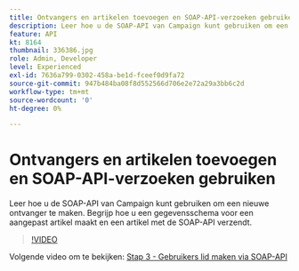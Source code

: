 ```yaml
---
title: Ontvangers en artikelen toevoegen en SOAP-API-verzoeken gebruiken
description: Leer hoe u de SOAP-API van Campaign kunt gebruiken om een nieuwe ontvanger te maken. Begrijp hoe u een gegevensschema voor een aangepast artikel maakt en een artikel met de SOAP-API verzendt.
feature: API
kt: 8164
thumbnail: 336386.jpg
role: Admin, Developer
level: Experienced
exl-id: 7636a799-0302-458a-be1d-fceef0d9fa72
source-git-commit: 947b484ba08f8d552566d706e2e72a29a3bb6c2d
workflow-type: tm+mt
source-wordcount: '0'
ht-degree: 0%

---
```


# Ontvangers en artikelen toevoegen en SOAP-API-verzoeken gebruiken

Leer hoe u de SOAP-API van Campaign kunt gebruiken om een nieuwe ontvanger te maken. Begrijp hoe u een gegevensschema voor een aangepast artikel maakt en een artikel met de SOAP-API verzendt.

>[!VIDEO](https://video.tv.adobe.com/v/336386?quality=12)

Volgende video om te bekijken: [Stap 3 - Gebruikers lid maken via SOAP-API](/help/tutorial-use-soap-apis/subscribe-users-via-soap-api.md)